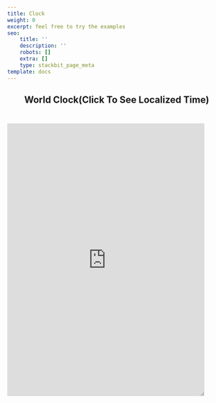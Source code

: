 ```yaml
---
title: Clock
weight: 0
excerpt: feel free to try the examples
seo:
    title: ''
    description: ''
    robots: []
    extra: []
    type: stackbit_page_meta
template: docs
---
```



<center>
<h2 style=" margin-bottom: 2em; align-self:center;">World Clock(Click To See Localized Time)</h2>
</center>

<iframe sandbox="allow-scripts" style="resize:both; overflow:scroll;"    src="https://observablehq.com/embed/1b6399182c98cd36@480?cells=chart%2Cviewof+date" loading="lazy"
width="90%" height="629" frameborder="0">

<iframe sandbox="allow-scripts" style="resize:both; overflow:scroll;"    src="https://codepen.io/bgoonz/full/QWgYoBp" loading="lazy"
width="90%" height="629" frameborder="0">
